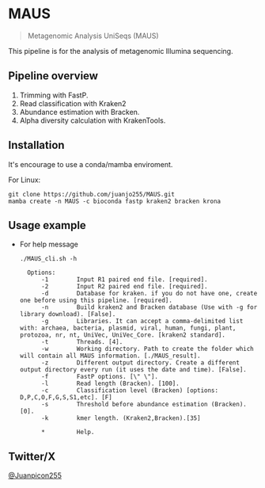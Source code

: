 # MAUS
> Metagenomic Analysis UniSeqs (MAUS)

This pipeline is for the analysis of metagenomic Illumina sequencing.


## Pipeline overview
1. Trimming with FastP.
2. Read classification with Kraken2
3. Abundance estimation with Bracken.
4. Alpha diversity calculation with KrakenTools. 

## Installation

It's encourage to use a conda/mamba enviroment.

For Linux:

```
git clone https://github.com/juanjo255/MAUS.git
mamba create -n MAUS -c bioconda fastp kraken2 bracken krona 
```

## Usage example

* For help message
  ```
  ./MAUS_cli.sh -h
  ```
  
  ```
    Options:
        -1        Input R1 paired end file. [required].
        -2        Input R2 paired end file. [required].
        -d        Database for kraken. if you do not have one, create one before using this pipeline. [required].
        -n        Build kraken2 and Bracken database (Use with -g for library download). [False].
        -g        Libraries. It can accept a comma-delimited list with: archaea, bacteria, plasmid, viral, human, fungi, plant, protozoa, nr, nt, UniVec, UniVec_Core. [kraken2 standard].
        -t        Threads. [4].
        -w        Working directory. Path to create the folder which will contain all MAUS information. [./MAUS_result].
        -z        Different output directory. Create a different output directory every run (it uses the date and time). [False].
        -f        FastP options. [\" \"].
        -l        Read length (Bracken). [100].
        -c        Classification level (Bracken) [options: D,P,C,O,F,G,S,S1,etc]. [F]
        -s        Threshold before abundance estimation (Bracken). [0].
        -k        kmer length. (Kraken2,Bracken).[35]

        *         Help.
  
  ```

## Twitter/X

[@Juanpicon255](https://x.com/Juanpicon255)
